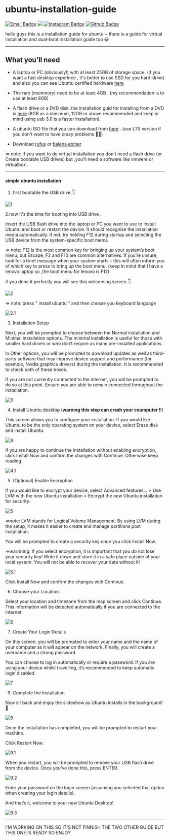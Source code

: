 # ubuntu-installation-guide
[![Email Badge](https://img.shields.io/badge/-Email-c14438?style=flat-square&logo=Gmail&logoColor=white&link=mailto:art.1387.na@gmail.com)](mailto:art.1387.na@gmail.com)
![](https://dcbadge.vercel.app/api/shield/1010448380280983552?style=flat&theme=compact=true?theme=default)
[![Instagram Badge](https://img.shields.io/badge/-Instagram-purple?style=flat&logo=instagram&logoColor=white&link=https://instagram.com/artin.navidgoli/)](https://space.bilibili.com/7708412)
[![Github Badge](https://img.shields.io/badge/-Github-232323?style=flat-square&logo=Github&logoColor=white&link=https://space.bilibili.com/7708412)](https://github.com/Artinnavidgoli)


hello guys this is a installation guide for ubuntu + there is a guide for virtual installation and dual-boot installation guide too 😀

****

## What you’ll need

- A laptop or PC (obviously!) with at least 25GB of storage space. (if you want a fast desktop experince , it's better to use SSD for you hard-drive) and also you can see Ubuntu certified hardware [here](https://ubuntu.com/certified?q=&limit=20&category=Desktop&category=Laptop)

- The ram (memmory) need to be at least 4GB . (my recommendation is to use at least 8GB)

- A flash drive or a DVD disk .the installation guid for installing from a DVD is [here](https://ubuntu.com/tutorials/burn-a-dvd-on-windows#1-overview).(8GB as a minimum, 12GB or above recommended and keep in mind using usb 3.0 is a faster installation).

- A ubuntu ISO file that you can download from [here](https://ubuntu.com/download/desktop) . (use LTS version if you don't want to have crazy problems 😵‍💫)

- Download [rufus](https://rufus.ie/en/) or [balena etcher](https://www.balena.io/etcher)

=> note: if you want to do virtual installation you don't need a flash drive (or Create bootable USB drives) but ,you'll need a softwere like vmwere or virtualbox .

****

#### simple ubuntu installation 

1. first bootable the USB drive.👇

![1](https://assets.ubuntu.com/v1/a40f15d2-select-iso.png?_ga=2.100016350.152429071.1674276244-235291734.1674276244)


2.now it's the time for booting into USB drive .

Insert the USB flash drive into the laptop or PC you want to use to install Ubuntu and boot or restart the device. It should recognise the installation media automatically. If not, try holding F12 during startup and selecting the USB device from the system-specific boot menu.

=> note: F12 is the most common key for bringing up your system’s boot menu, but Escape, F2 and F10 are common alternatives. If you’re unsure, look for a brief message when your system starts – this will often inform you of which key to press to bring up the boot menu. (keep in mind that I have a lenovo laptop so ,the boot menu for lenovo is F12)

if you done it perfectly you will see this welcoming screen.👇

![2](https://assets.ubuntu.com/v1/6855ab78-welcome-screen.png?_ga=2.95749340.152429071.1674276244-235291734.1674276244)


=> note: press " install ubuntu " and then chosse you keyboard language 

![2.1](https://assets.ubuntu.com/v1/47f9c406-select-keyboard-layout.png)



3. Installation Setup

Next, you will be prompted to choose between the Normal installation and Minimal installation options. The minimal installation is useful for those with smaller hard drives or who don’t require as many pre-installed applications.

In Other options, you will be prompted to download updates as well as third-party software that may improve device support and performance (for example, Nvidia graphics drivers) during the installation. It is recommended to check both of these boxes.

If you are not currently connected to the internet, you will be prompted to do so at this point. Ensure you are able to remain connected throughout the installation.




![3](https://assets.ubuntu.com/v1/e2bd1af8-download-updates.png)



4. Install Ubuntu desktop (**warning this step can crash your coumputer !!**) 


This screen allows you to configure your installation. If you would like Ubuntu to be the only operating system on your device, select Erase disk and install Ubuntu.


![4](https://assets.ubuntu.com/v1/b1fba537-installation-type.png)


If you are happy to continue the installation without enabling encryption, click Install Now and confirm the changes with Continue. Otherwise keep reading.


![4.1](https://assets.ubuntu.com/v1/930ca887-continue-installation.png)


5. (Optional) Enable Encryption 



If you would like to encrypt your device, select Advanced features… > Use LVM with the new Ubuntu installation > Encrypt the new Ubuntu installation for security.

![5](https://assets.ubuntu.com/v1/e5fba058-select-advanced-features.png)



=>note: LVM stands for Logical Volume Management. By using LVM during the setup, it makes it easier to create and manage partitions post installation.

You will be prompted to create a security key once you click Install Now.

=>warrining: If you select encryption, it is important that you do not lose your security key! Write it down and store it in a safe place outside of your local system. You will not be able to recover your data without it!



![5.1](https://assets.ubuntu.com/v1/f07fd75e-choose-security-key.png)





Click Install Now and confirm the changes with Continue.



6. Choose your Location




Select your location and timezone from the map screen and click Continue. This information will be detected automatically if you are connected to the internet.





![6](https://assets.ubuntu.com/v1/5f9e0960-select-location.png)



7. Create Your Login Details


On this screen, you will be prompted to enter your name and the name of your computer as it will appear on the network. Finally, you will create a username and a strong password.

You can choose to log in automatically or require a password. If you are using your device whilst travelling, it’s recommended to keep automatic login disabled.


![7](https://assets.ubuntu.com/v1/422d18ea-login-details.png)




9. Complete the Installation

Now sit back and enjoy the slideshow as Ubuntu installs in the background! 🙂

![9](https://assets.ubuntu.com/v1/fcf704b0-complete-installation.png)


Once the installation has completed, you will be prompted to restart your machine.

Click Restart Now.


![9.1](https://assets.ubuntu.com/v1/31c17132-restart-now.png)


When you restart, you will be prompted to remove your USB flash drive from the device. Once you’ve done this, press ENTER.


![9.2](https://assets.ubuntu.com/v1/1588da56-remove-usb.png)


Enter your password on the login screen (assuming you selected that option when creating your login details).


And that’s it, welcome to your new Ubuntu Desktop!


![9.3](https://assets.ubuntu.com/v1/7c1184d1-welcome.png)


****
I'M WORKING ON THIS SO IT'S NOT FINNISH THE TWO OTHER GUIDE BUT THIS ONE IS READY SO ENJOY




